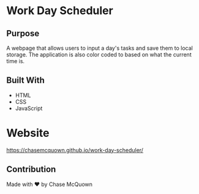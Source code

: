 # Work Day Scheduler

## Purpose

A webpage that allows users to input a day's tasks and save them to local storage. The application is also color coded to based on what the current time is.

## Built With

- HTML
- CSS
- JavaScript

# Website

https://chasemcquown.github.io/work-day-scheduler/

## Contribution

Made with ❤️ by Chase McQuown
